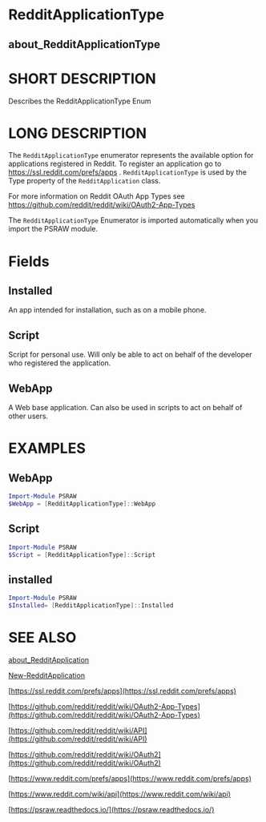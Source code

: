 # RedditApplicationType
## about_RedditApplicationType

# SHORT DESCRIPTION
Describes the RedditApplicationType Enum

# LONG DESCRIPTION
The `RedditApplicationType` enumerator represents the available option for applications registered in Reddit. To register an application go to https://ssl.reddit.com/prefs/apps . `RedditApplicationType` is used by the Type property of the `RedditApplication` class. 

For more information on Reddit OAuth App Types see https://github.com/reddit/reddit/wiki/OAuth2-App-Types

The `RedditApplicationType` Enumerator is imported automatically when you import the PSRAW module.


# Fields
## Installed
An app intended for installation, such as on a mobile phone.

## Script
Script for personal use. Will only be able to act on behalf of the developer who registered the application.

## WebApp
A Web base application. Can also be used in scripts to act on behalf of other users.

# EXAMPLES

## WebApp
```powershell
Import-Module PSRAW
$WebApp = [RedditApplicationType]::WebApp
```

## Script
```powershell
Import-Module PSRAW
$Script = [RedditApplicationType]::Script
```

## installed
```powershell
Import-Module PSRAW
$Installed= [RedditApplicationType]::Installed
```

# SEE ALSO
[about_RedditApplication](https://psraw.readthedocs.io/en/latest/Module/about_RedditApplication)

[New-RedditApplication](https://psraw.readthedocs.io/en/latest/Module/New-RedditApplication)

[https://ssl.reddit.com/prefs/apps](https://ssl.reddit.com/prefs/apps)

[https://github.com/reddit/reddit/wiki/OAuth2-App-Types](https://github.com/reddit/reddit/wiki/OAuth2-App-Types)

[https://github.com/reddit/reddit/wiki/API](https://github.com/reddit/reddit/wiki/API)

[https://github.com/reddit/reddit/wiki/OAuth2](https://github.com/reddit/reddit/wiki/OAuth2)

[https://www.reddit.com/prefs/apps](https://www.reddit.com/prefs/apps)

[https://www.reddit.com/wiki/api](https://www.reddit.com/wiki/api)

[https://psraw.readthedocs.io/](https://psraw.readthedocs.io/)